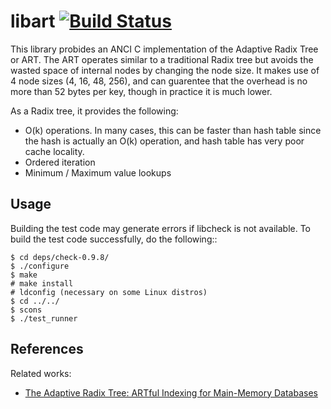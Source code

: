 libart [![Build Status](https://travis-ci.org/armon/libart.png)](https://travis-ci.org/armon/libart)
=========

This library probides an ANCI C implementation of the Adaptive Radix
Tree or ART. The ART operates similar to a traditional Radix tree but
avoids the wasted space of internal nodes by changing the node size.
It makes use of 4 node sizes (4, 16, 48, 256), and can guarentee that
the overhead is no more than 52 bytes per key, though in practice it is
much lower.

As a Radix tree, it provides the following:
 * O(k) operations. In many cases, this can be faster than hash table since
   the hash is actually an O(k) operation, and hash table has very poor cache locality.
 * Ordered iteration
 * Minimum / Maximum value lookups


Usage
-------

Building the test code may generate errors if libcheck is not available.
To build the test code successfully, do the following::

    $ cd deps/check-0.9.8/
    $ ./configure
    $ make
    # make install
    # ldconfig (necessary on some Linux distros)
    $ cd ../../
    $ scons
    $ ./test_runner


References
----------

Related works:

* [The Adaptive Radix Tree: ARTful Indexing for Main-Memory Databases](http://www-db.in.tum.de/~leis/papers/ART.pdf)

